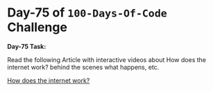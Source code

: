 # Day-75 of `100-Days-Of-Code` Challenge

**Day-75 Task:**

Read the following Article with interactive videos about How does the internet work? behind the scenes what happens, etc.

[How does the internet work?](https://roadmap.sh/guides/what-is-internet)
